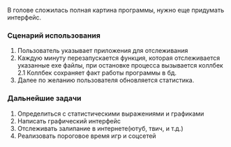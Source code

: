 В голове сложилась полная картина программы, нужно еще придумать интерфейс.
### Сценарий использования
1. Пользователь указывает приложения для отслеживания
2. Каждую минуту перезапускается функция, которая отслеживается указанные exe файлы, при остановке процесса вызывается коллбек
2.1 Коллбек сохраняет факт работы программы в бд.
3. Далее по желанию пользователя обновляется статистика.

### Дальнейшие задачи
1. Определиться с статистическими выражениями и графиками
2. Написать графический интерфейс
3. Отслеживать залипание в интернете(ютуб, твич, и т.д.)
3. Реализовать пороговое время игр и соцсетей
